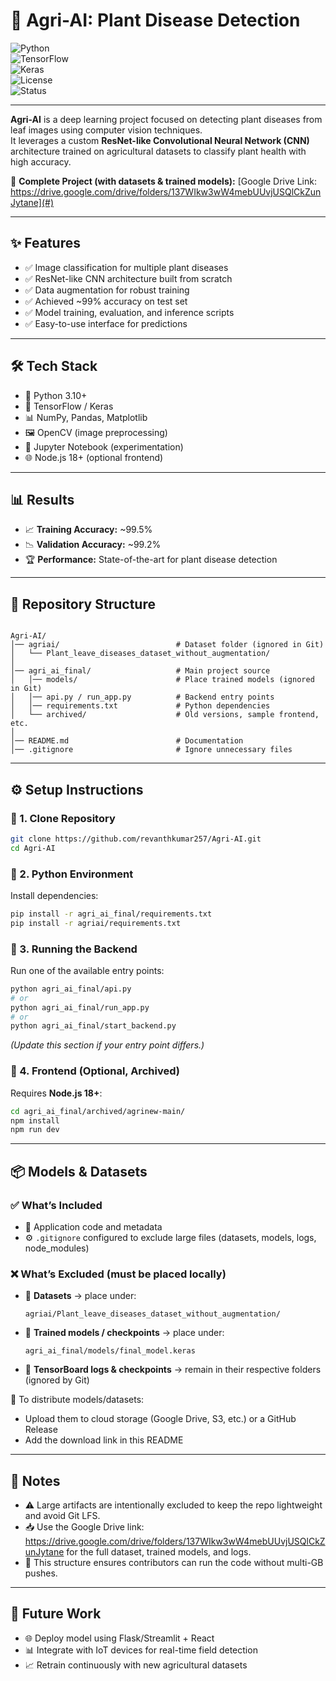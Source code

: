 # 🌾 Agri-AI: Plant Disease Detection

![Python](https://img.shields.io/badge/Python-3.10+-blue.svg)  
![TensorFlow](https://img.shields.io/badge/TensorFlow-2.x-orange.svg)  
![Keras](https://img.shields.io/badge/Keras-Deep%20Learning-red.svg)  
![License](https://img.shields.io/badge/License-MIT-green.svg)  
![Status](https://img.shields.io/badge/Status-Active-success.svg)

---

**Agri-AI** is a deep learning project focused on detecting plant diseases from leaf images using computer vision techniques.  
It leverages a custom **ResNet-like Convolutional Neural Network (CNN)** architecture trained on agricultural datasets to classify plant health with high accuracy.

🔗 **Complete Project (with datasets & trained models):** [Google Drive Link: https://drive.google.com/drive/folders/137WIkw3wW4mebUUvjUSQlCkZunJytane](#)

---

## ✨ Features

- ✅ Image classification for multiple plant diseases  
- ✅ ResNet-like CNN architecture built from scratch  
- ✅ Data augmentation for robust training  
- ✅ Achieved ~99% accuracy on test set  
- ✅ Model training, evaluation, and inference scripts  
- ✅ Easy-to-use interface for predictions  

---

## 🛠️ Tech Stack

- 🐍 Python 3.10+  
- 🔶 TensorFlow / Keras  
- 📊 NumPy, Pandas, Matplotlib  
- 🖼️ OpenCV (image preprocessing)  
- 📓 Jupyter Notebook (experimentation)  
- 🌐 Node.js 18+ (optional frontend)  

---

## 📊 Results

- 📈 **Training Accuracy:** ~99.5%  
- 📉 **Validation Accuracy:** ~99.2%  
- 🏆 **Performance:** State-of-the-art for plant disease detection  

---

## 📂 Repository Structure

```

Agri-AI/
│── agriai/                          # Dataset folder (ignored in Git)
│   └── Plant_leave_diseases_dataset_without_augmentation/
│
│── agri_ai_final/                   # Main project source
│   │── models/                      # Place trained models (ignored in Git)
│   │── api.py / run_app.py          # Backend entry points
│   │── requirements.txt             # Python dependencies
│   └── archived/                    # Old versions, sample frontend, etc.
│
│── README.md                        # Documentation
│── .gitignore                       # Ignore unnecessary files

````

---

## ⚙️ Setup Instructions

### 🔹 1. Clone Repository
```bash
git clone https://github.com/revanthkumar257/Agri-AI.git
cd Agri-AI
````

### 🔹 2. Python Environment

Install dependencies:

```bash
pip install -r agri_ai_final/requirements.txt
pip install -r agriai/requirements.txt
```

### 🔹 3. Running the Backend

Run one of the available entry points:

```bash
python agri_ai_final/api.py
# or
python agri_ai_final/run_app.py
# or
python agri_ai_final/start_backend.py
```

*(Update this section if your entry point differs.)*

### 🔹 4. Frontend (Optional, Archived)

Requires **Node.js 18+**:

```bash
cd agri_ai_final/archived/agrinew-main/
npm install
npm run dev
```

---

## 📦 Models & Datasets

### ✅ What’s Included

* 📂 Application code and metadata
* ⚙️ `.gitignore` configured to exclude large files (datasets, models, logs, node_modules)

### ❌ What’s Excluded (must be placed locally)

* 📁 **Datasets** → place under:

  ```
  agriai/Plant_leave_diseases_dataset_without_augmentation/
  ```
* 🧠 **Trained models / checkpoints** → place under:

  ```
  agri_ai_final/models/final_model.keras
  ```
* 📑 **TensorBoard logs & checkpoints** → remain in their respective folders (ignored by Git)

📌 To distribute models/datasets:

* Upload them to cloud storage (Google Drive, S3, etc.) or a GitHub Release
* Add the download link in this README

---

## 📝 Notes

* ⚠️ Large artifacts are intentionally excluded to keep the repo lightweight and avoid Git LFS.
* 📥 Use the Google Drive link: https://drive.google.com/drive/folders/137WIkw3wW4mebUUvjUSQlCkZunJytane for the full dataset, trained models, and logs.
* 🔄 This structure ensures contributors can run the code without multi-GB pushes.

---

## 🚀 Future Work

* 🌐 Deploy model using Flask/Streamlit + React
* 📊 Integrate with IoT devices for real-time field detection
* 📈 Retrain continuously with new agricultural datasets

```

